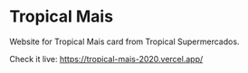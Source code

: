 # Tropical Mais
Website for Tropical Mais card from Tropical Supermercados.

Check it live: https://tropical-mais-2020.vercel.app/
